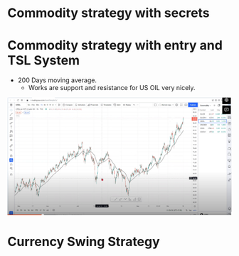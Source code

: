 # Commodity strategy with secrets

# Commodity strategy with entry and TSL System

* 200 Days moving average.
    * Works are support and resistance for US OIL very nicely.
    
![](../files/014-currency_commodity.png) 

# Currency Swing Strategy